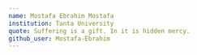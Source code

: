 ```yaml
---
name: Mostafa Ebrahim Mostafa
institution: Tanta University
quote: Suffering is a gift. In it is hidden mercy.
github_user: Mostafa-Ebrahim
---
```

